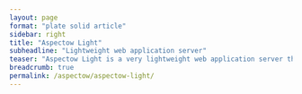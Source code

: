 ```yaml
---
layout: page
format: "plate solid article"
sidebar: right
title: "Aspectow Light"
subheadline: "Lightweight web application server"
teaser: "Aspectow Light is a very lightweight web application server that is primarily useful for building REST API servers."
breadcrumb: true
permalink: /aspectow/aspectow-light/
---
```

